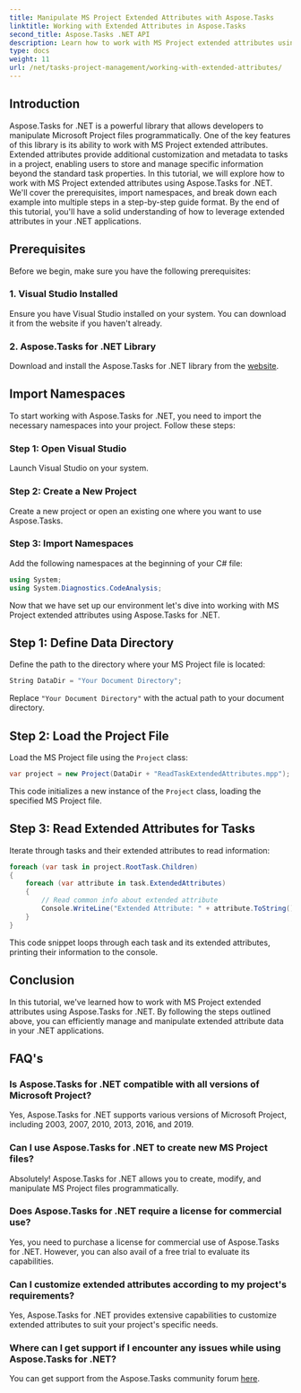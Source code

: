 ```yaml
---
title: Manipulate MS Project Extended Attributes with Aspose.Tasks
linktitle: Working with Extended Attributes in Aspose.Tasks
second_title: Aspose.Tasks .NET API
description: Learn how to work with MS Project extended attributes using Aspose.Tasks for .NET. Manipulate task data programmatically with ease.
type: docs
weight: 11
url: /net/tasks-project-management/working-with-extended-attributes/
---
```

## Introduction
Aspose.Tasks for .NET is a powerful library that allows developers to manipulate Microsoft Project files programmatically. One of the key features of this library is its ability to work with MS Project extended attributes. Extended attributes provide additional customization and metadata to tasks in a project, enabling users to store and manage specific information beyond the standard task properties.
In this tutorial, we will explore how to work with MS Project extended attributes using Aspose.Tasks for .NET. We'll cover the prerequisites, import namespaces, and break down each example into multiple steps in a step-by-step guide format. By the end of this tutorial, you'll have a solid understanding of how to leverage extended attributes in your .NET applications.
## Prerequisites
Before we begin, make sure you have the following prerequisites:
### 1. Visual Studio Installed
Ensure you have Visual Studio installed on your system. You can download it from the website if you haven't already.
### 2. Aspose.Tasks for .NET Library
Download and install the Aspose.Tasks for .NET library from the [website](https://releases.aspose.com/tasks/net/).

## Import Namespaces
To start working with Aspose.Tasks for .NET, you need to import the necessary namespaces into your project. Follow these steps:
### Step 1: Open Visual Studio
Launch Visual Studio on your system.
### Step 2: Create a New Project
Create a new project or open an existing one where you want to use Aspose.Tasks.
### Step 3: Import Namespaces
Add the following namespaces at the beginning of your C# file:
```csharp
using System;
using System.Diagnostics.CodeAnalysis;

```

Now that we have set up our environment let's dive into working with MS Project extended attributes using Aspose.Tasks for .NET.
## Step 1: Define Data Directory
Define the path to the directory where your MS Project file is located:
```csharp
String DataDir = "Your Document Directory";
```
Replace `"Your Document Directory"` with the actual path to your document directory.
## Step 2: Load the Project File
Load the MS Project file using the `Project` class:
```csharp
var project = new Project(DataDir + "ReadTaskExtendedAttributes.mpp");
```
This code initializes a new instance of the `Project` class, loading the specified MS Project file.
## Step 3: Read Extended Attributes for Tasks
Iterate through tasks and their extended attributes to read information:
```csharp
foreach (var task in project.RootTask.Children)
{
    foreach (var attribute in task.ExtendedAttributes)
    {
        // Read common info about extended attribute
        Console.WriteLine("Extended Attribute: " + attribute.ToString());
    }
}
```
This code snippet loops through each task and its extended attributes, printing their information to the console.

## Conclusion
In this tutorial, we've learned how to work with MS Project extended attributes using Aspose.Tasks for .NET. By following the steps outlined above, you can efficiently manage and manipulate extended attribute data in your .NET applications.
## FAQ's
### Is Aspose.Tasks for .NET compatible with all versions of Microsoft Project?
Yes, Aspose.Tasks for .NET supports various versions of Microsoft Project, including 2003, 2007, 2010, 2013, 2016, and 2019.
### Can I use Aspose.Tasks for .NET to create new MS Project files?
Absolutely! Aspose.Tasks for .NET allows you to create, modify, and manipulate MS Project files programmatically.
### Does Aspose.Tasks for .NET require a license for commercial use?
Yes, you need to purchase a license for commercial use of Aspose.Tasks for .NET. However, you can also avail of a free trial to evaluate its capabilities.
### Can I customize extended attributes according to my project's requirements?
Yes, Aspose.Tasks for .NET provides extensive capabilities to customize extended attributes to suit your project's specific needs.
### Where can I get support if I encounter any issues while using Aspose.Tasks for .NET?
You can get support from the Aspose.Tasks community forum [here](https://forum.aspose.com/c/tasks/15).
